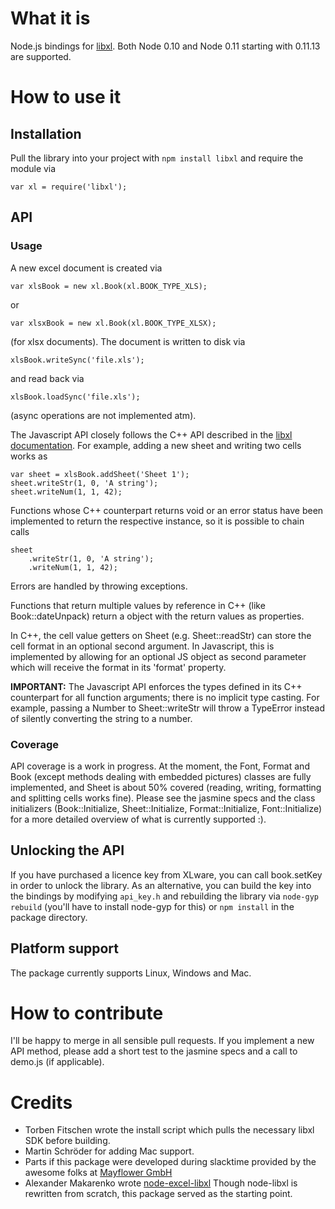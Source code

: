 # What it is

Node.js bindings for [libxl](http://www.libxl.com/). Both Node 0.10 and Node
0.11 starting with 0.11.13 are supported.

# How to use it

## Installation

Pull the library into your project with `npm install libxl`
and require the module via

    var xl = require('libxl');

## API

### Usage

A new excel document is created via

    var xlsBook = new xl.Book(xl.BOOK_TYPE_XLS);

or

    var xlsxBook = new xl.Book(xl.BOOK_TYPE_XLSX);

(for xlsx documents). The document is written to disk via

    xlsBook.writeSync('file.xls');

and read back via

    xlsBook.loadSync('file.xls');

(async operations are not implemented atm).

The Javascript API closely follows the C++ API described in the
[libxl documentation](http://www.libxl.com/documentation.html).
For example, adding a new sheet and writing two cells works as

    var sheet = xlsBook.addSheet('Sheet 1');
    sheet.writeStr(1, 0, 'A string');
    sheet.writeNum(1, 1, 42);

Functions whose C++ counterpart returns void or an error status
have been implemented to return the respective instance, so it
is possible to chain calls

    sheet
        .writeStr(1, 0, 'A string');
        .writeNum(1, 1, 42);

Errors are handled by throwing exceptions.

Functions that return multiple values
by reference in C++ (like Book::dateUnpack) return a object with the return
values as properties.

In C++, the cell value getters on Sheet (e.g. Sheet::readStr) can store the cell
format in an optional second argument. In Javascript, this is implemented by
allowing for an optional JS object as second parameter which will receive the
format in its 'format' property.

**IMPORTANT:** The Javascript API enforces the types defined in its C++
counterpart for all function arguments; there is no implicit type casting. For
example, passing a Number to Sheet::writeStr will throw a TypeError instead of
silently converting the string to a number.

### Coverage

API coverage is a work in progress. At the moment, the Font, Format and Book
(except methods dealing with embedded pictures) classes are fully implemented,
and Sheet is about 50% covered (reading, writing, formatting and splitting cells
works fine).  Please see the jasmine specs and the class initializers
(Book::Initialize, Sheet::Initialize, Format::Initialize, Font::Initialize) for
a more detailed overview of what is currently supported
:).

## Unlocking the API

If you have purchased a licence key from XLware, you can call book.setKey in
order to unlock the library. As an alternative, you can build the key into the
bindings by modifying `api_key.h` and rebuilding the library via `node-gyp
rebuild` (you'll have to install node-gyp for this) or `npm install` in the
package directory.

## Platform support

The package currently supports Linux, Windows and Mac.

# How to contribute

I'll be happy to merge in all sensible pull requests. If you
implement a new API method, please add a short test to the
jasmine specs and a call to demo.js (if applicable).

# Credits

* Torben Fitschen wrote the install script which pulls the
  necessary libxl SDK before building.
* Martin Schröder for adding Mac support.
* Parts if this package were developed during slacktime provided by the awesome folks at
  [Mayflower GmbH](http://www.mayflower.de)
* Alexander Makarenko wrote
  [node-excel-libxl](https://github.com/7eggs/node-excel-libxl)
  Though node-libxl is rewritten from scratch, this
  package served as the starting point.
